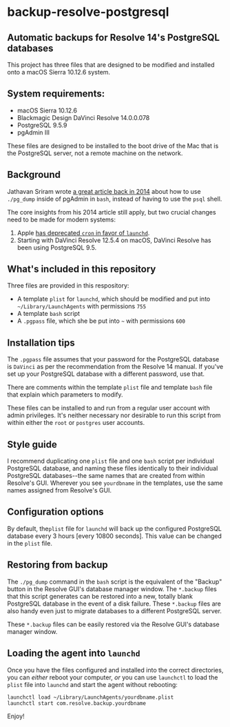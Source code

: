 # backup-resolve-postgresql
## Automatic backups for Resolve 14's PostgreSQL databases

This project has three files that are designed to be modified and installed onto a macOS Sierra 10.12.6 system.

## System requirements:
* macOS Sierra 10.12.6
* Blackmagic Design DaVinci Resolve 14.0.0.078
* PostgreSQL 9.5.9
* pgAdmin III
	
These files are designed to be installed to the boot drive of the Mac that is the PostgreSQL server, not a remote machine on the network.

## Background

Jathavan Sriram wrote [a great article back in 2014](http://jathavansriram.github.io/2014/04/20/davinci-resolve-how-to-backup-optimize/) about how to use `./pg_dump` inside of pgAdmin in `bash`, instead of having to use the `psql` shell. 

The core insights from his 2014 article still apply, but two crucial changes need to be made for modern systems:
1. Apple [has deprecated `cron` in favor of `launchd`](https://developer.apple.com/library/content/documentation/MacOSX/Conceptual/BPSystemStartup/Chapters/ScheduledJobs.html). 
2. Starting with DaVinci Resolve 12.5.4 on macOS, DaVinci Resolve has been using PostgreSQL 9.5.

## What's included in this repository

Three files are provided in this respository:
* A template `plist` for `launchd`, which should be modified and put into `~/Library/LaunchAgents` with permissions `755`
* A template `bash` script
* A `.pgpass` file, which she be put into `~` with permissions `600`

## Installation tips

The `.pgpass` file assumes that your password for the PostgreSQL database is `DaVinci` as per the recommendation from the Resolve 14 manual. If you've set up your PostgreSQL database with a different password, use that.
	
There are comments within the template `plist` file and template `bash` file that explain which parameters to modify.

These files can be installed to and run from a regular user account with admin privileges. It's neither necessary nor desirable to run this script from within either the `root` or `postgres` user accounts.

## Style guide

I recommend duplicating one `plist` file and one `bash` script per individual PostgreSQL database, and naming these files identically to their individual PostgreSQL databases--the same names that are created from within Resolve's GUI. Wherever you see `yourdbname` in the templates, use the same names assigned from Resolve's GUI.

## Configuration options

By default, the`plist` file for `launchd` will back up the configured PostgreSQL database every 3 hours [every 10800 seconds]. This value can be changed in the `plist` file.

## Restoring from backup

The `./pg_dump` command in the `bash` script is the equivalent of the "Backup" button in the Resolve GUI's database manager window. The `*.backup` files that this script generates can be restored into a new, totally blank PostgreSQL database in the event of a disk failure. These `*.backup` files are also handy even just to migrate databases to a different PostgreSQL server.

These `*.backup` files can be easily restored via the Resolve GUI's database manager window.

## Loading the agent into `launchd`

Once you have the files configured and installed into the correct directories, you can *either* reboot your computer, *or* you can use `launchctl` to load the `plist` file into `launchd` and start the agent without rebooting:

	launchctl load ~/Library/LaunchAgents/yourdbname.plist
	launchctl start com.resolve.backup.yourdbname
	
Enjoy!
